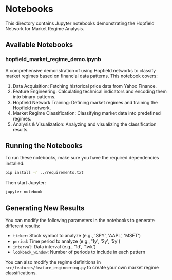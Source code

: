 # Notebooks

This directory contains Jupyter notebooks demonstrating the Hopfield Network for Market Regime Analysis.

## Available Notebooks

### hopfield_market_regime_demo.ipynb

A comprehensive demonstration of using Hopfield networks to classify market regimes based on financial data patterns. This notebook covers:

1. Data Acquisition: Fetching historical price data from Yahoo Finance.
2. Feature Engineering: Calculating technical indicators and encoding them into binary patterns.
3. Hopfield Network Training: Defining market regimes and training the Hopfield network.
4. Market Regime Classification: Classifying market data into predefined regimes.
5. Analysis & Visualization: Analyzing and visualizing the classification results.

## Running the Notebooks

To run these notebooks, make sure you have the required dependencies installed:

```bash
pip install -r ../requirements.txt
```

Then start Jupyter:

```bash
jupyter notebook
```

## Generating New Results

You can modify the following parameters in the notebooks to generate different results:

- `ticker`: Stock symbol to analyze (e.g., 'SPY', 'AAPL', 'MSFT')
- `period`: Time period to analyze (e.g., '1y', '2y', '5y')
- `interval`: Data interval (e.g., '1d', '1wk')
- `lookback_window`: Number of periods to include in each pattern

You can also modify the regime definitions in `src/features/feature_engineering.py` to create your own market regime classifications. 